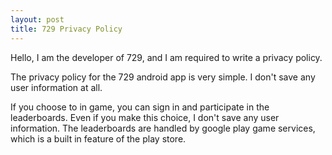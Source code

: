 ```yaml
---
layout: post
title: 729 Privacy Policy
---
```


Hello, I am the developer of 729, and I am required to write a privacy policy.

The privacy policy for the 729 android app is very simple. I don't save any user information at all.

If you choose to in game, you can sign in and participate in the leaderboards. Even if you make this choice, I don't save any user information. The leaderboards are handled by google play game services, which is a built in feature of the play store.
